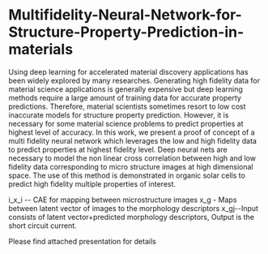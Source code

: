 # Multifidelity-Neural-Network-for-Structure-Property-Prediction-in-materials

Using deep learning for accelerated material discovery applications has been widely explored
by many researches. Generating high fidelity data for material science applications is generally
expensive but deep learning methods require a large amount of training data for accurate property
predictions. Therefore, material scientists sometimes resort to low cost inaccurate models for
structure property prediction. However, it is necessary for some material science problems to
predict properties at highest level of accuracy. In this work, we present a proof of concept of a
multi fidelity neural network which leverages the low and high fidelity data to predict properties
at highest fidelity level. Deep neural nets are necessary to model the non linear cross correlation
between high and low fidelity data corresponding to micro structure images at high dimensional
space. The use of this method is demonstrated in organic solar cells to predict high fidelity multiple
properties of interest.

i_x_i -- CAE for mapping between microstructure images
x_g - Maps between latent vector of images to the morphology descriptors
x_gj--Input consists of latent vector+predicted morphology descriptors, Output is the short circuit current.

Please find attached presentation for details
